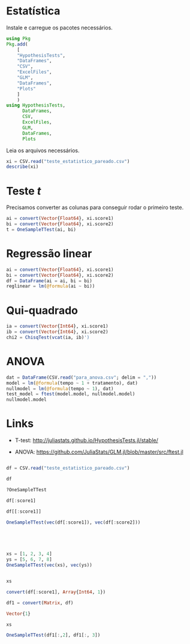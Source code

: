 # Estatística

Instale e carregue os pacotes necessários.

```julia
using Pkg
Pkg.add(
    [
    "HypothesisTests",
    "DataFrames",
    "CSV",
    "ExcelFiles",
    "GLM",
    "DataFrames",
    "Plots"
    ]
    )
using HypothesisTests,
      DataFrames,
      CSV,
      ExcelFiles,
      GLM,
      DataFrames,
      Plots
```


Leia os arquivos necessários.

```julia
xi = CSV.read("teste_estatistico_pareado.csv")
describe(xi)
```

# Teste *t*

Precisamos converter as colunas para conseguir rodar o primeiro teste.

```julia
ai = convert(Vector{Float64}, xi.score1)
bi = convert(Vector{Float64}, xi.score2)
t = OneSampleTTest(ai, bi)
```

# Regressão linear

```julia
ai = convert(Vector{Float64}, xi.score1)
bi = convert(Vector{Float64}, xi.score2)
df = DataFrame(ai = ai, bi = bi)
reglinear = lm(@formula(ai ~ bi))
```

# Qui-quadrado

```julia
ia = convert(Vector{Int64}, xi.score1)
ib = convert(Vector{Int64}, xi.score2)
chi2 = ChisqTest(vcat(ia, ib)')
```

# ANOVA

```julia
dat = DataFrame(CSV.read("para_anova.csv"; delim = ","))
model = lm(@formula(tempo ~ 1 + tratamento), dat)
nullmodel = lm(@formula(tempo ~ 1), dat)
test_model = ftest(model.model, nullmodel.model)
nullmodel.model
```

# Links

- T-test: http://juliastats.github.io/HypothesisTests.jl/stable/

- ANOVA: https://github.com/JuliaStats/GLM.jl/blob/master/src/ftest.jl




























































```julia

```


```julia
df = CSV.read("teste_estatistico_pareado.csv")

df

?OneSampleTTest

df[:score1]

df[[:score1]]

OneSampleTTest(vec(df[:score1]), vec(df[:score2]))





xs = [1, 2, 3, 4]
ys = [5, 6, 7, 8]
OneSampleTTest(vec(xs), vec(ys))


xs

convert(df[:score1], Array{Int64, 1})

df1 = convert(Matrix, df)

Vector{1}

xs

OneSampleTTest(df1[:,2], df1[:, 3])
```
